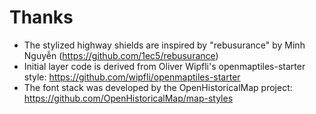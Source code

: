 # Thanks

- The stylized highway shields are inspired by "rebusurance" by Minh Nguyễn (https://github.com/1ec5/rebusurance)
- Initial layer code is derived from Oliver Wipfli's openmaptiles-starter style: https://github.com/wipfli/openmaptiles-starter
- The font stack was developed by the OpenHistoricalMap project: https://github.com/OpenHistoricalMap/map-styles
